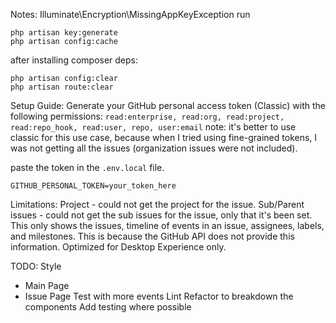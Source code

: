 Notes:
Illuminate\Encryption\MissingAppKeyException
run

```
php artisan key:generate
php artisan config:cache
```

after installing composer deps:

```
php artisan config:clear
php artisan route:clear
```

Setup Guide:
Generate your GitHub personal access token (Classic) with the following permissions:
`read:enterprise, read:org, read:project, read:repo_hook, read:user, repo, user:email`
note: it's better to use classic for this use case, because when I tried using fine-grained tokens,
I was not getting all the issues (organization issues were not included).

paste the token in the `.env.local` file.

```
GITHUB_PERSONAL_TOKEN=your_token_here
```

Limitations:
Project - could not get the project for the issue.
Sub/Parent issues - could not get the sub issues for the issue, only that it's been set.
This only shows the issues, timeline of events in an issue, assignees, labels, and milestones.
This is because the GitHub API does not provide this information.
Optimized for Desktop Experience only.

TODO:
Style

- Main Page
- Issue Page
  Test with more events
  Lint
  Refactor to breakdown the components
  Add testing where possible

